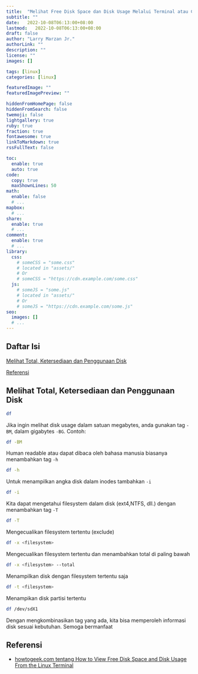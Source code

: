 ```yaml
---
title:  "Melihat Free Disk Space dan Disk Usage Melalui Terminal atau CLI Menggunakan Perintah df"
subtitle: ""
date:   2022-10-08T06:13:00+08:00
lastmod:   2022-10-08T06:13:00+08:00
draft: false 
author: "Larry Marzan Jr."
authorLink: ""
description: ""
license: ""
images: []

tags: [linux]
categories: [linux]

featuredImage: ""
featuredImagePreview: ""

hiddenFromHomePage: false
hiddenFromSearch: false
twemoji: false
lightgallery: true
ruby: true
fraction: true
fontawesome: true
linkToMarkdown: true
rssFullText: false

toc:
  enable: true
  auto: true
code:
  copy: true
  maxShownLines: 50
math:
  enable: false
  # ...
mapbox:
  # ...
share:
  enable: true
  # ...
comment:
  enable: true
  # ...
library:
  css:
    # someCSS = "some.css"
    # located in "assets/"
    # Or
    # someCSS = "https://cdn.example.com/some.css"
  js:
    # someJS = "some.js"
    # located in "assets/"
    # Or
    # someJS = "https://cdn.example.com/some.js"
seo:
  images: []
  # ...
---
```


## Daftar Isi  
[Melihat Total, Ketersediaan dan Penggunaan Disk](#df_intro)

[Referensi](#reference)



<a name="df_intro"/>

## Melihat Total, Ketersediaan dan Penggunaan Disk

```bash
df
```

Jika ingin melihat disk usage dalam satuan megabytes, anda gunakan tag `-BM`, dalam gigabytes `-BG`. Contoh:
```bash
df -BM
```
Human readable atau dapat dibaca oleh bahasa manusia biasanya menambahkan tag `-h`
```bash
df -h
```
Untuk menampilkan angka disk dalam inodes tambahkan `-i`
```bash
df -i
```
Kita dapat mengetahui filesystem dalam disk (ext4,NTFS, dll.) dengan menambahkan tag `-T`
```bash
df -T
```
Mengecualikan filesystem tertentu (exclude)
```bash
df -x <filesystem>
```
Mengecualikan filesystem tertentu dan menambahkan total di paling bawah
```bash
df -x <filesystem> --total
```
Menampilkan disk dengan filesystem tertentu saja
```bash
df -t <filesystem>
```
Menampikan disk partisi tertentu
```bash
df /dev/sdX1
```

Dengan mengkombinasikan tag yang ada, kita bisa memperoleh informasi disk sesuai kebutuhan. Semoga bermanfaat

<a name="reference"/>

## Referensi
- [howtogeek.com tentang How to View Free Disk Space and Disk Usage From the Linux Terminal](https://www.howtogeek.com/409611/how-to-view-free-disk-space-and-disk-usage-from-the-linux-terminal/)
